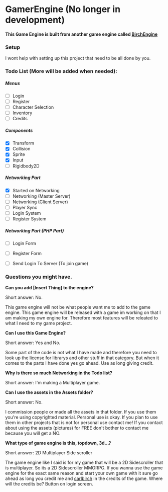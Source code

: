 # GamerEngine (No longer in development)

#### This Game Engine is built from another game engine called [BirchEngine](https://github.com/carlbirch/BirchEngine)

### Setup
I wont help with setting up this project that need to be all done by you.

### Todo List (More will be added when needed):

##### **Menus**

- [ ] Login
- [ ] Register
- [ ] Character Selection
- [ ] Inventory
- [ ] Credits

##### **Components**
- [x] Transform
- [x] Collision
- [x] Sprite
- [x] Input
- [ ] Rigidbody2D

##### **Networking Part**
- [x] Started on Networking
- [ ] Networking (Master Server)
- [ ] Networking (Client Server)
- [ ] Player Sync
- [ ] Login System
- [ ] Register System

##### **Networking Part (PHP Part)**
- [ ] Login Form
- [ ] Register Form
- [ ] Send Login To Server (To join game)


### Questions you might have.
**Can you add [Insert Thing] to the engine?**

Short answer: No.

This game engine will not be what people want me to add to the game engine. This game engine will be released with a game im working on that I am making my own engine for. Therefore most features will be releated to what I need to my game project.

**Can I use this Game Engine?**

Short answer: Yes and No.

Some part of the code is not what I have made and therefore you need to look up the license for librarys and other stuff in that category. But when it comes to the parts I have done yes go ahead. Use as long giving credit.

**Why is there so much Networking in the Todo list?**

Short answer: I'm making a Multiplayer game.

**Can I use the assets in the Assets folder?**

Short answer: No.

I commission people or made all the assets in that folder. If you use them you're using copyrighted material. Personal use is okay. If you plan to use them in other projects that is not for personal use contact me! If you contact about using the assets (pictures) for FREE don't bother to contact me because you will get a NO.

**What type of game engine is this, topdown, 3d...?**

Short answer: 2D Multiplayer Side scroller

The game engine like I said is for my game that will be a 2D Sidescroller that is multiplayer. So its a 2D Sidescroller MMORPG. If you wanna use the game engine for the exact same reason and start your own game with it sure go ahead as long you credit me and [carlbirch](https://github.com/carlbirch) in the credits of the game. Where will the credits be? Button on login screen.
